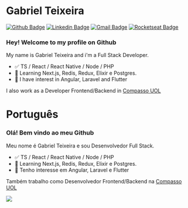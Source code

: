 
<!--
### Hi there 👋
**Gabriel-Teixeira/Gabriel-Teixeira** is a ✨ _special_ ✨ repository because its `README.md` (this file) appears on your GitHub profile.

Here are some ideas to get you started:

- 🔭 I’m currently working on ...
- 🌱 I’m currently learning ...
- 👯 I’m looking to collaborate on ...
- 🤔 I’m looking for help with ...
- 💬 Ask me about ...
- 📫 How to reach me: ...
- 😄 Pronouns: ...
- ⚡ Fun fact: ...
-->

# Gabriel Teixeira 

[![Github Badge](https://img.shields.io/badge/-Github-000?style=flat-square&logo=Github&logoColor=white&link=https://github.com/gabriel-nt)](https://github.com/gabriel-nt)
[![Linkedin Badge](https://img.shields.io/badge/-LinkedIn-blue?style=flat-square&logo=Linkedin&logoColor=white&link=https://www.linkedin.com/in/gabriel-nt/)](https://www.linkedin.com/in/gabriel-nt/)
[![Gmail Badge](https://img.shields.io/badge/-Gmail-c14438?style=flat-square&logo=Gmail&logoColor=white&link=mailto:gabrielnt.dev@gmail.com)](mailto:gabrielnt.dev@gmail.com)
[![Rocketseat Badge](https://img.shields.io/badge/Rocketseat-8257e5?style=flat-square&link=https://app.rocketseat.com.br/me/gabriel-nt)](https://app.rocketseat.com.br/me/gabriel-nt)

### Hey! Welcome to my profile on Github

My name is Gabriel Teixeira and i'm a Full Stack Developer.

- ✅ TS / React / React Native / Node / PHP
- 📕 Learning Next.js, Redis, Redux, Elixir e Postgres.
- 📖 I have interest in Angular, Laravel and Flutter

I also work as a Developer Frontend/Backend in [Compasso UOL](https://compasso.com.br/)

# Português
### Olá! Bem vindo ao meu Github

Meu nome é Gabriel Teixeira e sou Desenvolvedor Full Stack.

- ✅ TS / React / React Native / Node / PHP
- 📕 Learning Next.js, Redis, Redux, Elixir e Postgres.
- 📖 Tenho interesse em Angular, Laravel e Flutter

Também trabalho como Desenvolvedor Frontend/Backend na [Compasso UOL](https://compasso.com.br/)

<img src="https://github-readme-stats.vercel.app/api?username=gabriel-nt&theme=light&show_icons=true" />

